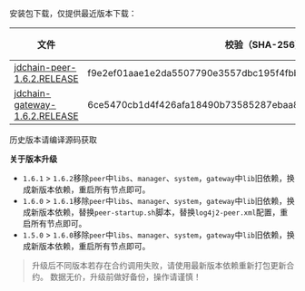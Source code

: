 安装包下载，仅提供最近版本下载：

|  文件   | 校验（SHA-256）  | 更新时间 | 文件大小 |
|  ----  | ----  | ----  | ----  |
| [jdchain-peer-1.6.2.RELEASE](https://jdchain.s3.cn-north-1.jdcloud-oss.com/jdchain-peer-1.6.2.RELEASE.zip)  | f9e2ef01aae1e2da5507790e3557dbc195f4fbb4734008af3d576d8d5b6b570b | 2021/01/12  | 43.57M  |
| [jdchain-gateway-1.6.2.RELEASE](https://jdchain.s3.cn-north-1.jdcloud-oss.com/jdchain-gateway-1.6.2.RELEASE.zip)  | 6ce5470cb1d4f426afa18490b73585287ebaa8e54fff1e81a01cd683b3b4f40c | 2021/01/12  | 63.30M  |

历史版本请编译源码获取

**关于版本升级**

- `1.6.1` > `1.6.2`移除`peer`中`libs`、`manager`、`system`，`gateway`中`lib`旧依赖，换成新版本依赖，重启所有节点即可。
- `1.6.0` > `1.6.1`移除`peer`中`libs`、`manager`、`system`，`gateway`中`lib`旧依赖，换成新版本依赖，替换`peer-startup.sh`脚本，替换`log4j2-peer.xml`配置，重启所有节点即可。
- `1.5.0` > `1.6.0`移除`peer`中`libs`、`manager`、`system`，`gateway`中`lib`旧依赖，换成新版本依赖，重启所有节点即可。

> 升级后不同版本若存在合约调用失败，请使用最新版本依赖重新打包更新合约。
> 数据无价，升级前做好备份，操作请谨慎！
